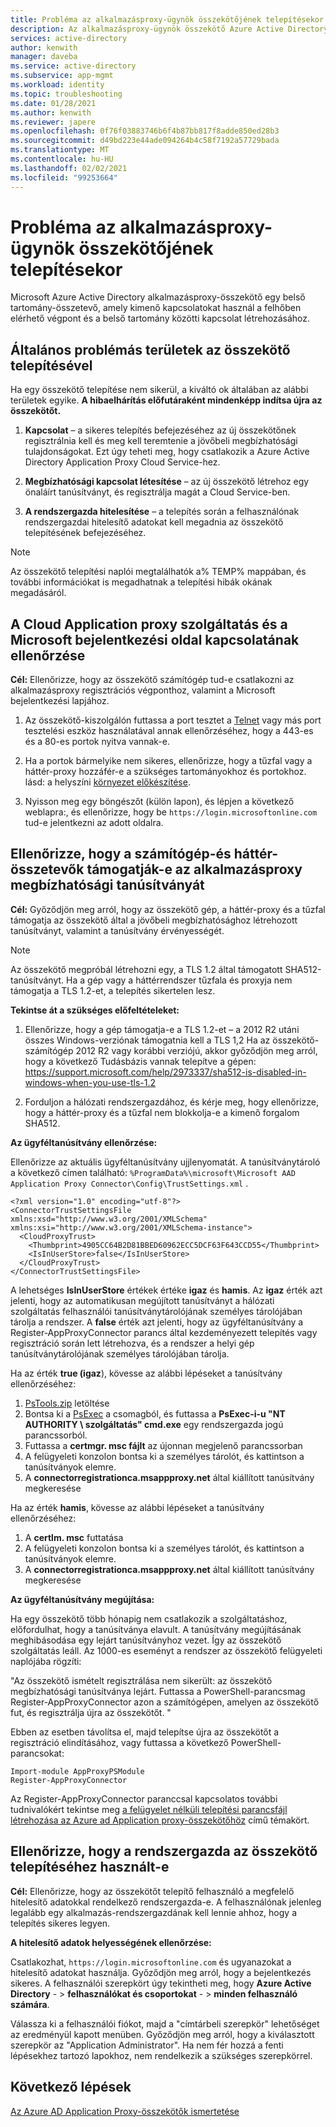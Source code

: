 ```yaml
---
title: Probléma az alkalmazásproxy-ügynök összekötőjének telepítésekor
description: Az alkalmazásproxy-ügynök összekötő Azure Active Directory való telepítésekor esetlegesen felmerülő problémák elhárítása.
services: active-directory
author: kenwith
manager: daveba
ms.service: active-directory
ms.subservice: app-mgmt
ms.workload: identity
ms.topic: troubleshooting
ms.date: 01/28/2021
ms.author: kenwith
ms.reviewer: japere
ms.openlocfilehash: 0f76f03883746b6f4b87bb817f8adde850ed28b3
ms.sourcegitcommit: d49bd223e44ade094264b4c58f7192a57729bada
ms.translationtype: MT
ms.contentlocale: hu-HU
ms.lasthandoff: 02/02/2021
ms.locfileid: "99253664"
---
```

# <a name="problem-installing-the-application-proxy-agent-connector"></a>Probléma az alkalmazásproxy-ügynök összekötőjének telepítésekor

Microsoft Azure Active Directory alkalmazásproxy-összekötő egy belső tartomány-összetevő, amely kimenő kapcsolatokat használ a felhőben elérhető végpont és a belső tartomány közötti kapcsolat létrehozásához.

## <a name="general-problem-areas-with-connector-installation"></a>Általános problémás területek az összekötő telepítésével

Ha egy összekötő telepítése nem sikerül, a kiváltó ok általában az alábbi területek egyike. **A hibaelhárítás előfutáraként mindenképp indítsa újra az összekötőt.**

1.  **Kapcsolat** – a sikeres telepítés befejezéséhez az új összekötőnek regisztrálnia kell és meg kell teremtenie a jövőbeli megbízhatósági tulajdonságokat. Ezt úgy teheti meg, hogy csatlakozik a Azure Active Directory Application Proxy Cloud Service-hez.

2.  **Megbízhatósági kapcsolat létesítése** – az új összekötő létrehoz egy önaláírt tanúsítványt, és regisztrálja magát a Cloud Service-ben.

3.  **A rendszergazda hitelesítése** – a telepítés során a felhasználónak rendszergazdai hitelesítő adatokat kell megadnia az összekötő telepítésének befejezéséhez.

> [!NOTE]
> Az összekötő telepítési naplói megtalálhatók a% TEMP% mappában, és további információkat is megadhatnak a telepítési hibák okának megadásáról.

## <a name="verify-connectivity-to-the-cloud-application-proxy-service-and-microsoft-login-page"></a>A Cloud Application proxy szolgáltatás és a Microsoft bejelentkezési oldal kapcsolatának ellenőrzése

**Cél:** Ellenőrizze, hogy az összekötő számítógép tud-e csatlakozni az alkalmazásproxy regisztrációs végponthoz, valamint a Microsoft bejelentkezési lapjához.

1.  Az összekötő-kiszolgálón futtassa a port tesztet a [Telnet](/windows-server/administration/windows-commands/telnet) vagy más port tesztelési eszköz használatával annak ellenőrzéséhez, hogy a 443-es és a 80-es portok nyitva vannak-e.

2.  Ha a portok bármelyike nem sikeres, ellenőrizze, hogy a tűzfal vagy a háttér-proxy hozzáfér-e a szükséges tartományokhoz és portokhoz. lásd: a helyszíni [környezet előkészítése](application-proxy-add-on-premises-application.md#prepare-your-on-premises-environment).

3.  Nyisson meg egy böngészőt (külön lapon), és lépjen a következő weblapra:, és ellenőrizze, hogy be `https://login.microsoftonline.com` tud-e jelentkezni az adott oldalra.

## <a name="verify-machine-and-backend-components-support-for-application-proxy-trust-certificate"></a>Ellenőrizze, hogy a számítógép-és háttér-összetevők támogatják-e az alkalmazásproxy megbízhatósági tanúsítványát

**Cél:** Győződjön meg arról, hogy az összekötő gép, a háttér-proxy és a tűzfal támogatja az összekötő által a jövőbeli megbízhatósághoz létrehozott tanúsítványt, valamint a tanúsítvány érvényességét.

>[!NOTE]
>Az összekötő megpróbál létrehozni egy, a TLS 1.2 által támogatott SHA512-tanúsítványt. Ha a gép vagy a háttérrendszer tűzfala és proxyja nem támogatja a TLS 1.2-et, a telepítés sikertelen lesz.
>
>

**Tekintse át a szükséges előfeltételeket:**

1.  Ellenőrizze, hogy a gép támogatja-e a TLS 1.2-et – a 2012 R2 utáni összes Windows-verziónak támogatnia kell a TLS 1,2 Ha az összekötő-számítógép 2012 R2 vagy korábbi verziójú, akkor győződjön meg arról, hogy a következő Tudásbázis vannak telepítve a gépen: <https://support.microsoft.com/help/2973337/sha512-is-disabled-in-windows-when-you-use-tls-1.2>

2.  Forduljon a hálózati rendszergazdához, és kérje meg, hogy ellenőrizze, hogy a háttér-proxy és a tűzfal nem blokkolja-e a kimenő forgalom SHA512.

**Az ügyféltanúsítvány ellenőrzése:**

Ellenőrizze az aktuális ügyféltanúsítvány ujjlenyomatát. A tanúsítványtároló a következő címen található: `%ProgramData%\microsoft\Microsoft AAD Application Proxy Connector\Config\TrustSettings.xml` .

```
<?xml version="1.0" encoding="utf-8"?>
<ConnectorTrustSettingsFile xmlns:xsd="http://www.w3.org/2001/XMLSchema" xmlns:xsi="http://www.w3.org/2001/XMLSchema-instance">
  <CloudProxyTrust>
    <Thumbprint>4905CC64B2D81BBED60962ECC5DCF63F643CCD55</Thumbprint>
    <IsInUserStore>false</IsInUserStore>
  </CloudProxyTrust>
</ConnectorTrustSettingsFile>
```

A lehetséges **IsInUserStore** értékek értéke **igaz** és **hamis**. Az **igaz** érték azt jelenti, hogy az automatikusan megújított tanúsítványt a hálózati szolgáltatás felhasználói tanúsítványtárolójának személyes tárolójában tárolja a rendszer. A **false** érték azt jelenti, hogy az ügyféltanúsítvány a Register-AppProxyConnector parancs által kezdeményezett telepítés vagy regisztráció során lett létrehozva, és a rendszer a helyi gép tanúsítványtárolójának személyes tárolójában tárolja.

Ha az érték **true (igaz**), kövesse az alábbi lépéseket a tanúsítvány ellenőrzéséhez:
1. [PsTools.zip](/sysinternals/downloads/pstools) letöltése
2. Bontsa ki a [PsExec](/sysinternals/downloads/psexec) a csomagból, és futtassa a **PsExec-i-u "NT AUTHORITY \ szolgáltatás" cmd.exe** egy rendszergazda jogú parancssorból.
3. Futtassa a **certmgr. msc fájlt** az újonnan megjelenő parancssorban
4. A felügyeleti konzolon bontsa ki a személyes tárolót, és kattintson a tanúsítványok elemre.
5. A **connectorregistrationca.msappproxy.net** által kiállított tanúsítvány megkeresése

Ha az érték **hamis**, kövesse az alábbi lépéseket a tanúsítvány ellenőrzéséhez:
1. A **certlm. msc** futtatása
2. A felügyeleti konzolon bontsa ki a személyes tárolót, és kattintson a tanúsítványok elemre.
3. A **connectorregistrationca.msappproxy.net** által kiállított tanúsítvány megkeresése

**Az ügyféltanúsítvány megújítása:**

Ha egy összekötő több hónapig nem csatlakozik a szolgáltatáshoz, előfordulhat, hogy a tanúsítványa elavult. A tanúsítvány megújításának meghibásodása egy lejárt tanúsítványhoz vezet. Így az összekötő szolgáltatás leáll. Az 1000-es eseményt a rendszer az összekötő felügyeleti naplójába rögzíti:

"Az összekötő ismételt regisztrálása nem sikerült: az összekötő megbízhatósági tanúsítványa lejárt. Futtassa a PowerShell-parancsmag Register-AppProxyConnector azon a számítógépen, amelyen az összekötő fut, és regisztrálja újra az összekötőt. "

Ebben az esetben távolítsa el, majd telepítse újra az összekötőt a regisztráció elindításához, vagy futtassa a következő PowerShell-parancsokat:

```
Import-module AppProxyPSModule
Register-AppProxyConnector
```

Az Register-AppProxyConnector paranccsal kapcsolatos további tudnivalókért tekintse meg [a felügyelet nélküli telepítési parancsfájl létrehozása az Azure ad Application proxy-összekötőhöz](./application-proxy-register-connector-powershell.md) című témakört.

## <a name="verify-admin-is-used-to-install-the-connector"></a>Ellenőrizze, hogy a rendszergazda az összekötő telepítéséhez használt-e

**Cél:** Ellenőrizze, hogy az összekötőt telepítő felhasználó a megfelelő hitelesítő adatokkal rendelkező rendszergazda-e. A felhasználónak jelenleg legalább egy alkalmazás-rendszergazdának kell lennie ahhoz, hogy a telepítés sikeres legyen.

**A hitelesítő adatok helyességének ellenőrzése:**

Csatlakozhat, `https://login.microsoftonline.com` és ugyanazokat a hitelesítő adatokat használja. Győződjön meg arról, hogy a bejelentkezés sikeres. A felhasználói szerepkört úgy tekintheti meg, hogy **Azure Active Directory**  - &gt; **felhasználókat és csoportokat**  - &gt; **minden felhasználó számára**. 

Válassza ki a felhasználói fiókot, majd a "címtárbeli szerepkör" lehetőséget az eredményül kapott menüben. Győződjön meg arról, hogy a kiválasztott szerepkör az "Application Administrator". Ha nem fér hozzá a fenti lépésekhez tartozó lapokhoz, nem rendelkezik a szükséges szerepkörrel.

## <a name="next-steps"></a>Következő lépések
[Az Azure AD Application Proxy-összekötők ismertetése](application-proxy-connectors.md)
